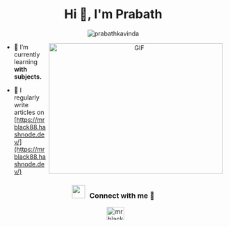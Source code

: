 <h1 align="center">Hi 👋, I'm Prabath</h1>
<p align="center"> <img src="https://komarev.com/ghpvc/?username=prabathkavinda&label=Profile%20views&color=0e75b6&style=flat" alt="prabathkavinda" /> </p>

<a target="_blank" align="center">
  <img align="right" top="500" height="300" width="400" alt="GIF" src="https://media.giphy.com/media/SWoSkN6DxTszqIKEqv/giphy.gif">
</a>

- 🌱 I’m currently learning **with subjects.**

- 📝 I regularly write articles on [https://mrblack88.hashnode.dev/](https://mrblack88.hashnode.dev/)

<h3 align="center" > <img src="https://media.giphy.com/media/iY8CRBdQXODJSCERIr/giphy.gif" width="30" height="30" style="margin-right: 10px;">Connect with me 🤝 </h3>

<p align="center">

 <div align="center"  class="icons-social" style="margin-left: 10px;">
       <a href="https://hashnode.com/mrblack88" target="blank"><img align="center" src="https://raw.githubusercontent.com/rahuldkjain/github-profile-readme-generator/master/src/images/icons/Social/hashnode.svg" alt="mrblack88" height="30" width="40" /></a>
      </div>
</p>


